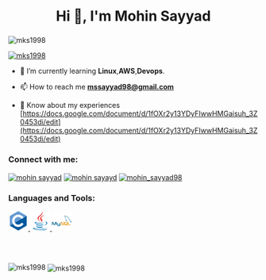 <h1 align="center">Hi 👋, I'm Mohin Sayyad</h1>
<h3 align="center"></h3>

<p align="left"> <img src="https://komarev.com/ghpvc/?username=mks1998&label=Profile%20views&color=0e75b6&style=flat" alt="mks1998" /> </p>

<p align="left"> <a href="https://github.com/ryo-ma/github-profile-trophy"><img src="https://github-profile-trophy.vercel.app/?username=mks1998" alt="mks1998" /></a> </p>

- 🌱 I’m currently learning **Linux**,**AWS**,**Devops**.

- 📫 How to reach me **mssayyad98@gmail.com**

- 📄 Know about my experiences [https://docs.google.com/document/d/1fOXr2y13YDyFIwwHMGaisuh_3Z0453di/edit](https://docs.google.com/document/d/1fOXr2y13YDyFIwwHMGaisuh_3Z0453di/edit)

<h3 align="left">Connect with me:</h3>
<p align="left">
<a href="https://linkedin.com/in/mohin sayyad" target="blank"><img align="center" src="https://raw.githubusercontent.com/rahuldkjain/github-profile-readme-generator/master/src/images/icons/Social/linked-in-alt.svg" alt="mohin sayyad" height="30" width="40" /></a>
<a href="https://fb.com/mohin sayayd" target="blank"><img align="center" src="https://raw.githubusercontent.com/rahuldkjain/github-profile-readme-generator/master/src/images/icons/Social/facebook.svg" alt="mohin sayayd" height="30" width="40" /></a>
<a href="https://instagram.com/mohin_sayyad98" target="blank"><img align="center" src="https://raw.githubusercontent.com/rahuldkjain/github-profile-readme-generator/master/src/images/icons/Social/instagram.svg" alt="mohin_sayyad98" height="30" width="40" /></a>
</p>

<h3 align="left">Languages and Tools:</h3>
<p align="left"> <a href="https://www.cprogramming.com/" target="_blank"> <img src="https://raw.githubusercontent.com/devicons/devicon/master/icons/c/c-original.svg" alt="c" width="40" height="40"/> </a> <a href="https://www.java.com" target="_blank"> <img src="https://raw.githubusercontent.com/devicons/devicon/master/icons/java/java-original.svg" alt="java" width="40" height="40"/> </a> <a href="https://www.mysql.com/" target="_blank"> <img src="https://raw.githubusercontent.com/devicons/devicon/master/icons/mysql/mysql-original-wordmark.svg" alt="mysql" width="40" height="40"/> </a> </p>

<br><br>

<p><img align="left" src="https://github-readme-stats.vercel.app/api/top-langs?username=mks1998&show_icons=true&locale=en&layout=compact" alt="mks1998" /></p>

<p>&nbsp;<img align="center" src="https://github-readme-stats.vercel.app/api?username=mks1998&show_icons=true&locale=en" alt="mks1998" /></p>
